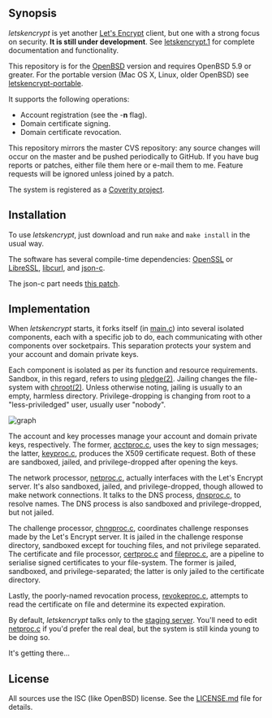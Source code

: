 ## Synopsis

*letskencrypt* is yet another [Let's Encrypt](https://letsencrypt.org)
client, but one with a strong focus on security.  **It is still under
development**.  See
[letskencrypt.1](http://kristaps.bsd.lv/letskencrypt/letskencrypt.1.html)
for complete documentation and functionality.

This repository is for the [OpenBSD](http://www.openbsd.org) version and
requires OpenBSD 5.9 or greater.  For the portable version (Mac OS X,
Linux, older OpenBSD) see
[letskencrypt-portable](letskencrypt-portable).

It supports the following operations:

* Account registration (see the -**n** flag).
* Domain certificate signing.
* Domain certificate revocation.

This repository mirrors the master CVS repository: any source changes
will occur on the master and be pushed periodically to GitHub.  If you
have bug reports or patches, either file them here or e-mail them to me.
Feature requests will be ignored unless joined by a patch.

The system is registered as a [Coverity
project](https://scan.coverity.com/projects/letskencrypt).

## Installation

To use *letskencrypt*, just download and run `make` and `make install`
in the usual way.  

The software has several compile-time dependencies:
[OpenSSL](https://openssl.org) or [LibreSSL](http://www.libressl.org),
[libcurl](https://curl.haxx.se/libcurl), and
[json-c](https://github.com/json-c/json-c). 

The json-c part needs [this
patch](https://marc.info/?l=openbsd-ports&m=146282275327867&w=2).

## Implementation

When *letskencrypt* starts, it forks itself (in [main.c](main.c)) into
several isolated components, each with a specific job to do, each
communicating with other components over socketpairs.  This separation
protects your system and your account and domain private keys.

Each component is isolated as per its function and resource
requirements.  Sandbox, in this regard, refers to using
[pledge(2)](http://man.openbsd.org/pledge.2).  Jailing changes the
file-system with [chroot(2)](http://man.openbsd.org/chroot.2).  Unless
otherwise noting, jailing is usually to an empty, harmless directory.
Privilege-dropping is changing from root to a "less-priviledged" user,
usually user "nobody".

![graph](http://kristaps.bsd.lv/letskencrypt/letskencrypt.png)

The account and key processes manage your account and domain private
keys, respectively.  The former, [acctproc.c](acctproc.c), uses the key
to sign messages; the latter, [keyproc.c](keyproc.c), produces the X509
certificate request.  Both of these are sandboxed, jailed, and
privilege-dropped after opening the keys.

The network processor, [netproc.c](netproc.c), actually interfaces with
the Let's Encrypt server.  It's also sandboxed, jailed, and
privilege-dropped, though allowed to make network connections.  It talks
to the DNS process, [dnsproc.c](dnsproc.c), to resolve names.  The DNS
process is also sandboxed and privilege-dropped, but not jailed.

The challenge processor, [chngproc.c](chngproc.c), coordinates challenge
responses made by the Let's Encrypt server.  It is jailed in the
challenge response directory, sandboxed except for touching files, and
not privilege separated.  The certificate and file processor,
[certproc.c](certproc.c) and [fileproc.c](fileproc.c), are a pipeline to
serialise signed certificates to your file-system.  The former is
jailed, sandboxed, and privilege-separated; the latter is only jailed to
the certificate directory.

Lastly, the poorly-named revocation process,
[revokeproc.c](revokeproc.c), attempts to read the certificate on file
and determine its expected expiration.

By default, *letskencrypt* talks only to the [staging
server](https://community.letsencrypt.org/t/testing-against-the-lets-encrypt-staging-environment/6763).
You'll need to edit [netproc.c](netproc.c) if you'd prefer the real
deal, but the system is still kinda young to be doing so.

It's getting there...

## License

All sources use the ISC (like OpenBSD) license.
See the [LICENSE.md](LICENSE.md) file for details.
